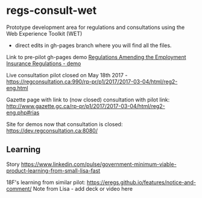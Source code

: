 # regs-consult-wet
Prototype development area for regulations and consultations using the Web Experience Toolkit (WET)
 - direct edits in gh-pages branch where you will find all the files.

Link to pre-pilot gh-pages demo
[Regulations Amending the Employment Insurance Regulations - demo](http://canada-ca.github.io/regs-consult-wet/consultation/reg2-en.html)

Live consultation pilot closed on May 18th 2017 - 
https://regconsultation.ca:990/rp-pr/p1/2017/2017-03-04/html/reg2-eng.html

Gazette page with link to (now closed) consultation with pilot link: http://www.gazette.gc.ca/rp-pr/p1/2017/2017-03-04/html/reg2-eng.php#rias

Site for demos now that consultation is closed: https://dev.regconsultation.ca:8080/

## Learning
Story https://www.linkedin.com/pulse/government-minimum-viable-product-learning-from-small-lisa-fast

18F's learning from similar pilot: https://eregs.github.io/features/notice-and-comment/
Note from Lisa - add deck or video here
